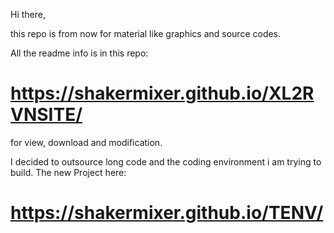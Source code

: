 Hi there, 

this repo is from now for material like graphics and source codes.

All the readme info is in this repo:

# https://shakermixer.github.io/XL2RVNSITE/


for view, download and modification.

I decided to outsource long code and the coding environment i am trying to build. The new Project here:

# https://shakermixer.github.io/TENV/














































































































































































































































































